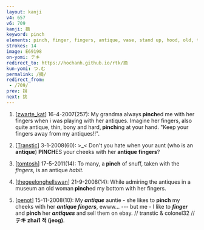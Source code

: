 ```yaml
---
layout: kanji
v4: 657
v6: 709
kanji: 摘
keyword: pinch
elements: pinch, finger, fingers, antique, vase, stand up, hood, old, tombstone, gravestone, church, ten, needle, mouth
strokes: 14
image: E69198
on-yomi: テキ
redirect_to: https://hochanh.github.io/rtk/摘
kun-yomi: つ.む
permalink: /摘/
redirect_from:
 - /709/
prev: 拐
next: 挑
---
```


1) [<a href="http://kanji.koohii.com/profile/zwarte_kat">zwarte_kat</a>] 16-4-2007(257): My grandma always<strong> pinch</strong>ed me with her fingers when i was playing with her antiques. Imagine her fingers, also quite antique, thin, bony and hard,<strong> pinch</strong>ing at your hand. &quot;Keep your fingers away from my antiques!!&quot;.

2) [<a href="http://kanji.koohii.com/profile/Transtic">Transtic</a>] 3-1-2008(60): &gt;_&lt; Don&#039;t you hate when your aunt (who is an <strong>antique</strong>) <strong>PINCH</strong>ES your cheeks with her <strong>antique</strong> <strong>fingers</strong>?

3) [<a href="http://kanji.koohii.com/profile/tomtosh">tomtosh</a>] 17-5-2011(14): To many, a<strong> pinch</strong> of snuff, taken with the <em>fingers</em>, is an antique <em>habit</em>.

4) [<a href="http://kanji.koohii.com/profile/thegeelonghellswan">thegeelonghellswan</a>] 21-9-2008(14): While admiring the antiques in a museum an old woman<strong> pinch</strong>ed my bottom with her fingers.

5) [<a href="http://kanji.koohii.com/profile/penot">penot</a>] 15-11-2008(10): My <em><strong>antique</strong></em> auntie - she likes to <strong>pinch</strong> my cheeks with her <em><strong>antique fingers</strong></em>, ewww... --- but me - I like to <em><strong>finger</strong></em> and <strong>pinch</strong> her <em><strong>antiques</strong></em> and sell them on ebay. // transtic &amp; colonel32 // <strong>テキ zhai1 적 (jeog)</strong>.

